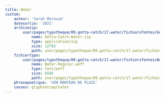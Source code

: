 ```yaml
---
title: Water
custom:
    auteur: 'Sarah Marouzé'
    datesortie: '2021'
    archivezip:
        user/pages/typotheque/09.gotta-catch/17.water/fichiersfontes/Gotta-Catch-Water.zip:
            name: Gotta-Catch-Water.zip
            type: application/zip
            size: 12702
            path: user/pages/typotheque/09.gotta-catch/17.water/fichiersfontes/Gotta-Catch-Water.zip
    fichiertypo:
        user/pages/typotheque/09.gotta-catch/17.water/fichiersfontes/Water-Regular.woff:
            name: Water-Regular.woff
            type: font/woff
            size: 6584
            path: user/pages/typotheque/09.gotta-catch/17.water/fichiersfontes/Water-Regular.woff
    phrasepoetique: 'SON MANTEAU DE PLUIE'
    casses: glyphsetcapitales
---
```


